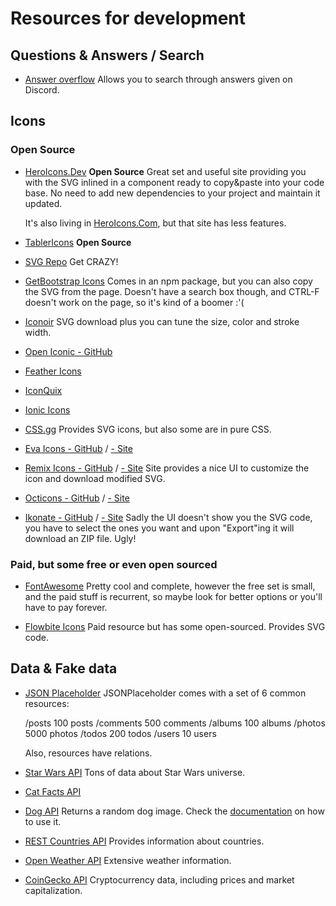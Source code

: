 # Resources for development

## Questions & Answers / Search

- [Answer overflow](https://answeroverflow.com/)
  Allows you to search through answers given on Discord.

## Icons

### Open Source

- [HeroIcons.Dev](https://heroicons.dev/) **Open Source**
  Great set and useful site providing you with the SVG inlined in a component ready to copy&paste into your code base. No need to add new dependencies to your project and maintain it updated.

  It's also living in [HeroIcons.Com](https://heroicons.com/), but that site has less features.

- [TablerIcons](https://tabler-icons.io/) **Open Source**

- [SVG Repo](https://www.svgrepo.com/)
  Get CRAZY!

- [GetBootstrap Icons](https://icons.getbootstrap.com/)
  Comes in an npm package, but you can also copy the SVG from the page. Doesn't have a search box though, and CTRL-F doesn't work on the page, so it's kind of a boomer :'(

- [Iconoir](https://iconoir.com/)
  SVG download plus you can tune the size, color and stroke width.

- [Open Iconic - GitHub](https://github.com/iconic/open-iconic)

- [Feather Icons](https://feathericons.com/)

- [IconQuix](https://iconquix.com/)

- [Ionic Icons](https://ionic.io/ionicons)

- [CSS.gg](https://css.gg/)
  Provides SVG icons, but also some are in pure CSS.

- [Eva Icons - GitHub](https://github.com/akveo/eva-icons) / [- Site](https://akveo.github.io/eva-icons/)

- [Remix Icons - GitHub](https://github.com/Remix-Design/remixicon) / [- Site](https://remixicon.com/)
  Site provides a nice UI to customize the icon and download modified SVG.

- [Octicons - GitHub](https://github.com/primer/octicons) / [- Site](https://primer.style/foundations/icons)

- [Ikonate - GitHub](https://github.com/mikolajdobrucki/ikonate) / [- Site](https://ikonate.com/)
  Sadly the UI doesn't show you the SVG code, you have to select the ones you want and upon "Export"ing it will download an ZIP file. Ugly!

### Paid, but some free or even open sourced

- [FontAwesome](https://fontawesome.com/)
  Pretty cool and complete, however the free set is small, and the paid stuff is recurrent, so maybe look for better options or you'll have to pay forever.

- [Flowbite Icons](https://flowbite.com/icons/)
  Paid resource but has some open-sourced. Provides SVG code.

## Data & Fake data

- [JSON Placeholder](https://jsonplaceholder.typicode.com/)
  JSONPlaceholder comes with a set of 6 common resources:

  /posts	100 posts
  /comments	500 comments
  /albums	100 albums
  /photos	5000 photos
  /todos	200 todos
  /users	10 users

  Also, resources have relations.

- [Star Wars API](https://swapi.dev/)
  Tons of data about Star Wars universe.

- [Cat Facts API](https://catfact.ninja/)

- [Dog API](https://api.thedogapi.com/)
  Returns a random dog image. Check the [documentation](https://docs.thedogapi.com/) on how to use it.

- [REST Countries API](https://restcountries.com/v3.1/all)
  Provides information about countries.

- [Open Weather API](https://api.openweathermap.org/data/2.5/weather?q=London&appid=YOUR_API_KEY)
  Extensive weather information.

- [CoinGecko API](https://api.coingecko.com/api/v3/simple/price?ids=bitcoin&vs_currencies=usd)
  Cryptocurrency data, including prices and market capitalization. 
